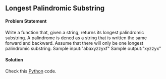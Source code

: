 ## Longest Palindromic Substring

#### Problem Statement


Write a function that, given a string, returns its longest palindromic substring. A palindrome is dened as a string that is written the same forward and backward.
Assume that there will only be one longest palindromic substring.
Sample input:"abaxyzzyxf"
Sample output:"xyzzyx"


#### Solution

Check this [Python](../solution/Longest_Palindromic_Substring.py) code.

